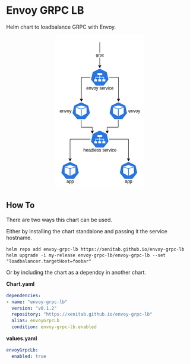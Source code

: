 # Envoy GRPC LB
Helm chart to loadbalance GRPC with Envoy.

<p align="center">
  <img src="./assets/architecture.png">
</p>

## How To
There are two ways this chart can be used.

Either by installing the chart standalone and passing it the service hostname.
```shell
helm repo add envoy-grpc-lb https://xenitab.github.io/envoy-grpc-lb
helm upgrade -i my-release envoy-grpc-lb/envoy-grpc-lb --set "loadbalancer.targetHost=foobar"
```

Or by including the chart as a dependcy in another chart.

**Chart.yaml**
```yaml
dependencies:
- name: "envoy-grpc-lb"
  version: "v0.1.2"
  repository: "https://xenitab.github.io/envoy-grpc-lb"
  alias: envoyGrpcLb
  condition: envoy-grpc-lb.enabled
```

**values.yaml**
```yaml
envoyGrpcLb:
  enabled: true
```
